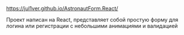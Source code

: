 https://jul1ver.github.io/AstronautForm.React/

Проект написан на React, представляет собой простую форму для логина или регистрации с небольшими анимациями и валидацией
